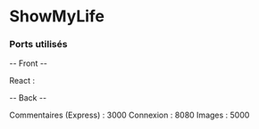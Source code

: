 # ShowMyLife


### Ports utilisés

-- Front --

React :

-- Back --

Commentaires (Express) : 3000
Connexion : 8080
Images : 5000